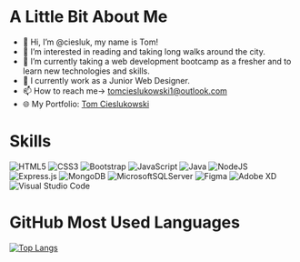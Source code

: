 # A Little Bit About Me
- 👋 Hi, I’m @ciesluk, my name is Tom!
- 👀 I’m interested in reading and taking long walks around the city. 
- 🌱 I’m currently taking a web development bootcamp as a fresher and to learn new technologies and skills.  
- 💼 I currently work as a Junior Web Designer.
- 📫 How to reach me-> <a href="mailto:tomcieslukowski1@outlook.com">tomcieslukowski1@outlook.com</a>
- 🌐 My Portfolio: <a href="https://tom-cieslukowski-portfolio.herokuapp.com"> Tom Cieslukowski </a>

<!---
ciesluk/ciesluk is a ✨ special ✨ repository because its `README.md` (this file) appears on your GitHub profile.
You can click the Preview link to take a look at your changes.
--->
# Skills
![HTML5](https://img.shields.io/badge/html5-%23E34F26.svg?style=for-the-badge&logo=html5&logoColor=white)
![CSS3](https://img.shields.io/badge/css3-%231572B6.svg?style=for-the-badge&logo=css3&logoColor=white)
![Bootstrap](https://img.shields.io/badge/bootstrap-%23563D7C.svg?style=for-the-badge&logo=bootstrap&logoColor=white)
![JavaScript](https://img.shields.io/badge/javascript-%23323330.svg?style=for-the-badge&logo=javascript&logoColor=%23F7DF1E)
![Java](https://img.shields.io/badge/java-%23ED8B00.svg?style=for-the-badge&logo=java&logoColor=white)
![NodeJS](https://img.shields.io/badge/node.js-6DA55F?style=for-the-badge&logo=node.js&logoColor=white)
![Express.js](https://img.shields.io/badge/express.js-%23404d59.svg?style=for-the-badge&logo=express&logoColor=%2361DAFB)
![MongoDB](https://img.shields.io/badge/MongoDB-%234ea94b.svg?style=for-the-badge&logo=mongodb&logoColor=white)
![MicrosoftSQLServer](https://img.shields.io/badge/Microsoft%20SQL%20Sever-CC2927?style=for-the-badge&logo=microsoft%20sql%20server&logoColor=white)
![Figma](https://img.shields.io/badge/figma-%23F24E1E.svg?style=for-the-badge&logo=figma&logoColor=white)
![Adobe XD](https://img.shields.io/badge/Adobe%20XD-470137?style=for-the-badge&logo=Adobe%20XD&logoColor=#FF61F6)
![Visual Studio Code](https://img.shields.io/badge/Visual%20Studio%20Code-0078d7.svg?style=for-the-badge&logo=visual-studio-code&logoColor=white)

# GitHub Most Used Languages
[![Top Langs](https://github-readme-stats.vercel.app/api/top-langs/?username=ciesluk&layout=compact)](https://github.com/anuraghazra/github-readme-stats)


